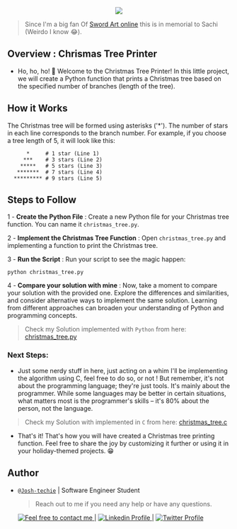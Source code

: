<p align="center">
<img src ="https://i.pinimg.com/originals/37/c6/20/37c620871c6cdbc6063792a82df38d46.jpg">
</p>
<p aling="center">

> Since I'm a big fan Of [Sword Art online](https://en.wikipedia.org/wiki/Sword_Art_Online) this is in memorial to Sachi (Weirdo I know 😂).

</p>

<h2> Overview : Chrismas Tree Printer </h2>

- Ho, ho, ho! 🎄 Welcome to the Christmas Tree Printer! In this little project, we will create a Python function that prints a Christmas tree based on the specified number of branches (length of the tree).

<h2> How it Works </h2>

The Christmas tree will be formed using asterisks ('\*'). The number of stars in each line corresponds to the branch number. For example, if you choose a tree length of 5, it will look like this:

```
      *     # 1 star (Line 1)
     ***    # 3 stars (Line 2)
    *****   # 5 stars (Line 3)
   *******  # 7 stars (Line 4)
  ********* # 9 stars (Line 5)
```

<h2> Steps to Follow </h2>

1 - **Create the Python File** : Create a new Python file for your Christmas tree function. You can name it `christmas_tree.py`.

2 - **Implement the Christmas Tree Function** : Open `christmas_tree.py` and implementing a function to print the Christmas tree.

3 - **Run the Script** : Run your script to see the magic happen:

    python christmas_tree.py

4 - **Compare your solution with mine** : Now, take a moment to compare your solution with the provided one. Explore the differences and similarities, and consider alternative ways to implement the same solution. Learning from different approaches can broaden your understanding of Python and programming concepts.

> Check my Solution implemented with `Python` from here: [christmas_tree.py](./christmas_tree.py)

### Next Steps:

- Just some nerdy stuff in here, just acting on a whim I'll be implementing the algorithm using C, feel free to do so, or not ! But remember, it's not about the programming language; they're just tools. It's mainly about the programmer. While some languages may be better in certain situations, what matters most is the programmer's skills – it's 80% about the person, not the language.

> Check my Solution with implemented in `C` from here: [christmas_tree.c](./christmas_tree.c)

- That's it! That's how you will have created a Christmas tree printing function. Feel free to share the joy by customizing it further or using it in your holiday-themed projects. 😁

<h2> Author </h2>

- [`@Josh-techie`]() | Software Engineer Student

  > Reach out to me if you need any help or have any questions.

  <a href="mailto:youssef.abouyahia@e-polytechnique.ma">
  	<img alt="Feel free to contact me" src="https://img.shields.io/badge/-Ask_me_anything-blue?style=flat&logo=Gmail&logoColor=white&link=mailto:youssef.abouyahia@e-polytechnique.ma&color=3d85c6" />
  </a>
  <span> | </span>
    <a href="https://www.linkedin.com/in/youssef-abouyahia/">
        <img alt="Linkedin Profile" src="https://img.shields.io/badge/-Linkedin-0072b1?style=flat&logo=Linkedin&logoColor=white&link=https://www.linkedin.com/in/youssef-abouyahia/" />
    </a>
    <span> | </span>
    <a href="https://twitter.com/JoesephAb">
        <img alt="Twitter Profile" src="https://img.shields.io/badge/-Twitter-0072b1?style=flat&logo=Twitter&logoColor=white&link=https://twitter.com/JoesephAb&color=1DA1F2" />
    </a>
